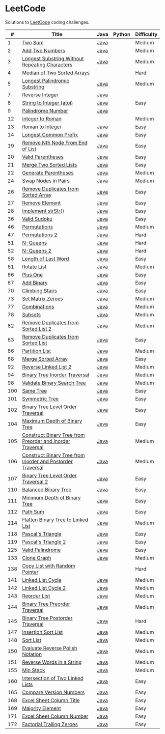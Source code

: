 LeetCode
========

Solutions to [LeetCode](https://oj.leetcode.com/) coding challenges.

| #   | Title | Java | Python | Difficulty |
|-----|-------|------|--------|------------|
| 1   |[Two Sum](https://oj.leetcode.com/problems/two-sum/)|[Java](https://github.com/mirandaio/leetcode/blob/master/src/TwoSum/Solution.java)| |Medium|
| 2   |[Add Two Numbers](https://oj.leetcode.com/problems/add-two-numbers/) |[Java](https://github.com/mirandaio/leetcode/blob/master/src/AddTwoNumbers/Solution.java)| |Medium|
| 3   |[Longest Substring Without Repeating Characters](https://oj.leetcode.com/problems/longest-substring-without-repeating-characters/)|[Java](https://github.com/mirandaio/leetcode/blob/master/src/LongestRepeatingChars/Solution.java)| |Medium|
| 4   |[Median of Two Sorted Arrays](https://oj.leetcode.com/problems/median-of-two-sorted-arrays/)|| |Hard|
| 5   |[Longest Palindromic Substring](https://oj.leetcode.com/problems/longest-palindromic-substring/)|[Java](https://github.com/mirandaio/leetcode/tree/master/src/LongestPalindromicSubstring)| | Medium |
| 7   |[Reverse Integer](https://oj.leetcode.com/problems/reverse-integer/)|[Java](https://github.com/mirandaio/leetcode/tree/master/src/ReverseInteger)|||Easy|
| 8   |[String to Integer (atoi)](https://oj.leetcode.com/problems/string-to-integer-atoi/)|[Java](https://github.com/mirandaio/leetcode/blob/master/src/Atoi/Solution.java)| |Easy|
| 9   |[Palindrome Number](https://oj.leetcode.com/problems/palindrome-number/)|[Java](https://github.com/mirandaio/leetcode/blob/master/src/PalindromeNumber/Solution.java)
| 12  |[Integer to Roman](https://oj.leetcode.com/problems/integer-to-roman/)| | | Medium |
| 13  |[Roman to Integer](https://oj.leetcode.com/problems/roman-to-integer/)|[Java](https://github.com/mirandaio/leetcode/blob/master/src/RomanToInteger/Solution.java)| | Easy |
| 14  |[Longest Common Prefix](https://oj.leetcode.com/problems/longest-common-prefix/)|[Java](https://github.com/mirandaio/leetcode/blob/master/src/LongestCommonPrefix/Solution.java)||Easy|
| 19  |[Remove Nth Node From End of List](https://oj.leetcode.com/problems/remove-nth-node-from-end-of-list/)|[Java](https://github.com/mirandaio/leetcode/blob/master/src/RemoveNth/Solution.java)||Easy|
| 20  |[Valid Parentheses](https://oj.leetcode.com/problems/valid-parentheses/)|[Java](https://github.com/mirandaio/leetcode/blob/master/src/ValidParentheses/Solution.java)||Easy|
| 21  |[Merge Two Sorted Lists](https://oj.leetcode.com/problems/merge-two-sorted-lists/)|[Java](https://github.com/mirandaio/leetcode/blob/master/src/MergeLists/Solution.java)||Easy|
| 22  |[Generate Parentheses](https://oj.leetcode.com/problems/generate-parentheses/)|[Java](https://github.com/mirandaio/leetcode/blob/master/src/GenerateParentheses/Solution.java)||Medium|
| 24  |[Swap Nodes in Pairs](https://oj.leetcode.com/problems/swap-nodes-in-pairs/)|[Java](https://github.com/mirandaio/leetcode/blob/master/src/SwapNodesInPairs/Solution.java)||Medium|
| 26  |[Remove Duplicates from Sorted Array](https://oj.leetcode.com/problems/remove-duplicates-from-sorted-array/)|[Java](https://github.com/mirandaio/leetcode/blob/master/src/RemoveDuplicatesArray/Solution.java)||Easy|
| 27  |[Remove Element](https://oj.leetcode.com/problems/remove-element/)|[Java](https://github.com/mirandaio/leetcode/blob/master/src/RemoveElement/Solution.java)||Easy|
| 28  |[Implement strStr()](https://oj.leetcode.com/problems/implement-strstr/)|[Java](https://github.com/mirandaio/leetcode/blob/master/src/ImplementstrStr/Solution.java)||Easy|
| 36  |[Valid Sudoku](https://oj.leetcode.com/problems/valid-sudoku/)|[Java](https://github.com/mirandaio/leetcode/blob/master/src/ValidSudoku/Solution.java)||Easy|
| 46  |[Permutations](https://oj.leetcode.com/problems/permutations/)|[Java](https://github.com/mirandaio/leetcode/blob/master/src/Permutations/Solution.java)||Medium|
| 47  |[Permutations 2](https://oj.leetcode.com/problems/permutations-ii/)|[Java](https://github.com/mirandaio/leetcode/tree/master/src/Permutations2)||Hard|
| 51  |[N-Queens](https://oj.leetcode.com/problems/n-queens/)|[Java](https://github.com/mirandaio/leetcode/tree/master/src/NQueens)||Hard|
| 52  |[N-Queens 2](https://oj.leetcode.com/problems/n-queens-ii/)|[Java](https://github.com/mirandaio/leetcode/blob/master/src/NQueens2/Solution.java)||Hard|
| 58  |[Length of Last Word](https://oj.leetcode.com/problems/length-of-last-word/)|[Java](https://github.com/mirandaio/leetcode/blob/master/src/LastWord/Solution.java)||Easy|
| 61  |[Rotate List](https://oj.leetcode.com/problems/rotate-list/)|[Java](https://github.com/mirandaio/leetcode/blob/master/src/RotateList/Solution.java)||Medium|
| 66  |[Plus One](https://oj.leetcode.com/problems/plus-one/)|[Java](https://github.com/mirandaio/leetcode/blob/master/src/PlusOne/Solution.java)||Easy|
| 67  |[Add Binary](https://oj.leetcode.com/problems/add-binary/)|[Java](https://github.com/mirandaio/leetcode/blob/master/src/AddBinary/Solution.java)||Easy|
| 70  |[Climbing Stairs](https://oj.leetcode.com/problems/climbing-stairs/)|[Java](https://github.com/mirandaio/leetcode/blob/master/src/ClimbingStairs/Solution.java)||Easy|
| 73  |[Set Matrix Zeroes](https://oj.leetcode.com/problems/set-matrix-zeroes/)|[Java](https://github.com/mirandaio/leetcode/blob/master/src/SetMatrixZeroes/Solution.java)||Medium|
| 77  |[Combinations](https://oj.leetcode.com/problems/combinations/)|[Java](https://github.com/mirandaio/leetcode/blob/master/src/Combinations/Solution.java)||Medium|
| 78  |[Subsets](https://oj.leetcode.com/problems/subsets/)|[Java](https://github.com/mirandaio/leetcode/blob/master/src/Subsets/Solution.java)||Medium|
| 82  |[Remove Duplicates from Sorted List 2](https://oj.leetcode.com/problems/remove-duplicates-from-sorted-list-ii/)|[Java](https://github.com/mirandaio/leetcode/blob/master/src/RemoveDuplicatesList2/Solution.java)||Medium|
| 83  |[Remove Duplicates from Sorted List](https://oj.leetcode.com/problems/remove-duplicates-from-sorted-list/)|[Java](https://github.com/mirandaio/leetcode/blob/master/src/RemoveDuplicatesList/Solution.java)||Easy|
| 86  |[Partition List](https://oj.leetcode.com/problems/partition-list/)|[Java](https://github.com/mirandaio/leetcode/blob/master/src/PartitionList/Solution.java)||Medium|
| 88  |[Merge Sorted Array](https://oj.leetcode.com/problems/merge-sorted-array/)|[Java](https://github.com/mirandaio/leetcode/tree/master/src/MergeSortedArray)||Easy|
| 92  |[Reverse Linked List 2](https://oj.leetcode.com/problems/reverse-linked-list-ii/)|[Java](https://github.com/mirandaio/leetcode/blob/master/src/ReverseLinkedList2/Solution.java)||Medium|
| 94  |[Binary Tree Inorder Traversal](https://oj.leetcode.com/problems/binary-tree-inorder-traversal/)|[Java](https://github.com/mirandaio/leetcode/blob/master/src/BinaryTreeInorder/Solution.java)| |Medium|
| 98  |[Validate Binary Search Tree](https://oj.leetcode.com/problems/validate-binary-search-tree/)|[Java](https://github.com/mirandaio/leetcode/blob/master/src/ValidateBST/Solution.java)||Medium|
| 100 |[Same Tree](https://oj.leetcode.com/problems/same-tree/)|[Java](https://github.com/mirandaio/leetcode/blob/master/src/SameTree/Solution.java)||Easy|
| 101 |[Symmetric Tree](https://oj.leetcode.com/problems/symmetric-tree/)|[Java](https://github.com/mirandaio/leetcode/blob/master/src/SymmetricTree/Solution.java)||Easy|
| 102 |[Binary Tree Level Order Traversal](https://oj.leetcode.com/problems/binary-tree-level-order-traversal/)|[Java](https://github.com/mirandaio/leetcode/blob/master/src/BinaryTreeLevelOrderTraversal/Solution.java)||Easy|
| 104 |[Maximum Depth of Binary Tree](https://oj.leetcode.com/problems/maximum-depth-of-binary-tree/)|[Java](https://github.com/mirandaio/leetcode/blob/master/src/MaximumDepthBinaryTree/Solution.java)||Easy|
| 105 |[Construct Binary Tree from Preorder and Inorder Traversal](https://oj.leetcode.com/problems/construct-binary-tree-from-preorder-and-inorder-traversal/)|[Java](https://github.com/mirandaio/leetcode/blob/master/src/ConstructPreorderInorder/Solution.java)||Medium|
| 106 |[Construct Binary Tree from Inorder and Postorder Traversal](https://oj.leetcode.com/problems/construct-binary-tree-from-inorder-and-postorder-traversal/)|[Java](https://github.com/mirandaio/leetcode/blob/master/src/ConstructInorderPostorder/Solution.java)||Medium|
| 107 |[Binary Tree Level Order Traversal 2](https://oj.leetcode.com/problems/binary-tree-level-order-traversal-ii/)|[Java](https://github.com/mirandaio/leetcode/blob/master/src/BinaryTreeLevelOrderTraversalII/Solution.java)||Easy|
| 110 |[Balanced Binary Tree](https://oj.leetcode.com/problems/balanced-binary-tree/)|[Java](https://github.com/mirandaio/leetcode/blob/master/src/BalancedBinaryTree/Solution.java)||Easy|
| 111 |[Minimum Depth of Binary Tree](https://oj.leetcode.com/problems/minimum-depth-of-binary-tree/)|[Java](https://github.com/mirandaio/leetcode/blob/master/src/MinimumDepthBinaryTree/Solution.java)||Easy|
| 112 |[Path Sum](https://oj.leetcode.com/problems/path-sum/)|[Java](https://github.com/mirandaio/leetcode/tree/master/src/PathSum)||Easy|
| 114 |[Flatten Binary Tree to Linked List](https://oj.leetcode.com/problems/flatten-binary-tree-to-linked-list/)|[Java](https://github.com/mirandaio/leetcode/blob/master/src/FlattenBinaryTree/Solution.java)||Medium|
| 118 |[Pascal's Triangle](https://oj.leetcode.com/problems/pascals-triangle/)|[Java](https://github.com/mirandaio/leetcode/blob/master/src/PascalsTriangle/Solution.java)||Easy|
| 119 |[Pascal's Triangle 2](https://oj.leetcode.com/problems/pascals-triangle-ii/)|[Java](https://github.com/mirandaio/leetcode/blob/master/src/PascalsTriangleII/Solution.java)||Easy|
| 125 |[Valid Palindrome](https://oj.leetcode.com/problems/valid-palindrome/)|[Java](https://github.com/mirandaio/leetcode/tree/master/src/ValidPalindrome)||Easy|
| 133 |[Clone Graph](https://oj.leetcode.com/problems/clone-graph/)|[Java](https://github.com/mirandaio/leetcode/blob/master/src/CloneGraph/Solution.java)||Medium|
| 138 |[Copy List with Random Pointer](https://oj.leetcode.com/problems/copy-list-with-random-pointer/)| | |Hard|
| 141 |[Linked List Cycle](https://oj.leetcode.com/problems/linked-list-cycle/)|[Java](https://github.com/mirandaio/leetcode/blob/master/src/LinkedListCycle/Solution.java)| |Medium|
| 142 |[Linked List Cycle 2](https://oj.leetcode.com/problems/linked-list-cycle-ii/)|[Java](https://github.com/mirandaio/leetcode/blob/master/src/LinkedListCycle2/Solution.java)| |Medium|
| 143 |[Reorder List](https://oj.leetcode.com/problems/reorder-list/)|[Java](https://github.com/mirandaio/leetcode/blob/master/src/ReorderList/Solution.java)||Medium|
| 144 |[Binary Tree Preorder Traversal](https://oj.leetcode.com/problems/binary-tree-preorder-traversal/)|[Java](https://github.com/mirandaio/leetcode/blob/master/src/BinaryTreePreorder/Solution.java)||Medium|
| 145 |[Binary Tree Postorder Traversal](https://oj.leetcode.com/problems/binary-tree-postorder-traversal/)|[Java](https://github.com/mirandaio/leetcode/blob/master/src/BinaryTreePostorder/Solution.java)||Hard|
| 147 |[Insertion Sort List](https://oj.leetcode.com/problems/insertion-sort-list/)|[Java](https://github.com/mirandaio/leetcode/blob/master/src/InsertionSortList/Solution.java)||Medium|
| 148 |[Sort List](https://oj.leetcode.com/problems/sort-list/)|[Java](https://github.com/mirandaio/leetcode/tree/master/src/SortList)||Medium|
| 150 |[Evaluate Reverse Polish Notation](https://oj.leetcode.com/problems/evaluate-reverse-polish-notation/)|[Java](https://github.com/mirandaio/leetcode/tree/master/src/EvaluateRPN)||Medium|
| 151 |[Reverse Words in a String](https://oj.leetcode.com/problems/reverse-words-in-a-string/)|[Java](https://github.com/mirandaio/leetcode/blob/master/src/ReverseWordsString/Solution.java)||Medium|
| 155 |[Min Stack](https://oj.leetcode.com/problems/min-stack/)|[Java](https://github.com/mirandaio/leetcode/tree/master/src/MinStack)||Medium|
| 160 |[Intersection of Two Linked Lists](https://oj.leetcode.com/problems/intersection-of-two-linked-lists/)|[Java](https://github.com/mirandaio/leetcode/blob/master/src/IntersectionLinkedLists/Main.java)||Easy|
| 165 |[Compare Version Numbers](https://oj.leetcode.com/problems/compare-version-numbers/)|[Java](https://github.com/mirandaio/leetcode/blob/master/src/VersionNumbers/Solution.java)||Easy|
| 168 |[Excel Sheet Column Title](https://oj.leetcode.com/problems/excel-sheet-column-title/)|[Java](https://github.com/mirandaio/leetcode/blob/master/src/ExcelColumn/Solution.java) | |Easy|
| 169 |[Majority Element](https://oj.leetcode.com/problems/majority-element/)|[Java](https://github.com/mirandaio/leetcode/blob/master/src/MajorityElement/Solution.java)||Easy|
| 171 |[Excel Sheet Column Number](https://oj.leetcode.com/problems/excel-sheet-column-number/)|[Java](https://github.com/mirandaio/leetcode/blob/master/src/ExcelColumnNumber/Solution.java)| |Easy|
| 172 |[Factorial Trailing Zeroes](https://oj.leetcode.com/problems/factorial-trailing-zeroes/)|[Java](https://github.com/mirandaio/leetcode/blob/master/src/FactorialTrailingZeroes/Solution.java)||Easy|
